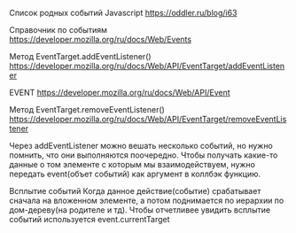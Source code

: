 Список родных событий Javascript
https://oddler.ru/blog/i63

Справочник по событиям
https://developer.mozilla.org/ru/docs/Web/Events

Метод EventTarget.addEventListener()
https://developer.mozilla.org/ru/docs/Web/API/EventTarget/addEventListener

EVENT
https://developer.mozilla.org/ru/docs/Web/API/Event

Метод EventTarget.removeEventListener()
https://developer.mozilla.org/ru/docs/Web/API/EventTarget/removeEventListener


Через addEventListener можно вешать несколько событий, но нужно помнить, что они выполняются поочередно.
Чтобы получать какие-то данные о том элементе с которым мы взаимодействуем, нужно передать event(объет событий) как аргумент в коллбэк функцию.

Всплытие событий 
Когда данное действие(событие) срабатывает сначала на вложенном элементе, а потом поднимается по иерархии по дом-дереву(на родителе и тд). Чтобы отчетливее увидить всплытие событий используется event.currentTarget